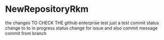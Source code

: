 # NewRepositoryRkm


 the changes TO CHECK THE github enterprise 
test 
just a test commit
status change to to in progress
status change for issue and also commit message
commit from branch 

